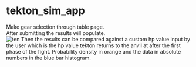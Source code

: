 # tekton_sim_app
Make gear selection through table page.\
After submitting the results will populate.\
![ten]((https://i.imgur.com/Pd2xdOP.gif))
Then the results can be compared against a custom hp value input by the user which is the hp value tekton returns to the anvil at after the first phase of the fight.
Probability density in orange and the data in absolute numbers in the blue bar histogram.

